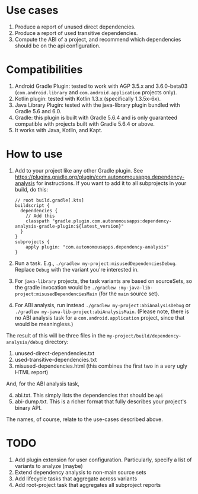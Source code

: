 # Use cases
1. Produce a report of unused direct dependencies.
1. Produce a report of used transitive dependencies.
1. Compute the ABI of a project, and recommend which dependencies should be on the api configuration.

# Compatibilities
1. Android Gradle Plugin: tested to work with AGP 3.5.x and 3.6.0-beta03 (`com.android.library` and `com.android.application` projects only).
1. Kotlin plugin: tested with Kotlin 1.3.x (specifically 1.3.5x-6x).
1. Java Library Plugin: tested with the java-library plugin bundled with Gradle 5.6 and 6.0.
1. Gradle: this plugin is built with Gradle 5.6.4 and is only guaranteed compatible with projects built with Gradle 5.6.4 or above.
1. It works with Java, Kotlin, and Kapt.

# How to use
1. Add to your project like any other Gradle plugin.
See https://plugins.gradle.org/plugin/com.autonomousapps.dependency-analysis for instructions.
If you want to add it to all subprojects in your build, do this:

    ```
    // root build.gradle[.kts]
    buildscript {
      dependencies {
        // Add this
        classpath "gradle.plugin.com.autonomousapps:dependency-analysis-gradle-plugin:${latest_version}"
      }
    }
    subprojects {
        apply plugin: "com.autonomousapps.dependency-analysis"
    }
    ```
1. Run a task. E.g., `./gradlew my-project:misusedDependenciesDebug`.
Replace `Debug` with the variant you're interested in. 
1. For `java-library` projects, the task variants are based on sourceSets, so the gradle invocation would be `./gradlew :my-java-lib-project:misusedDependenciesMain` (for the `main` source set).
1. For ABI analysis, run instead `./gradlew my-project:abiAnalysisDebug` or `./gradlew my-java-lib-project:abiAnalysisMain`.
(Please note, there is no ABI analysis task for a `com.android.application` project, since that would be meaningless.)

The result of this will be three files in the `my-project/build/dependency-analysis/debug` directory:
1. unused-direct-dependencies.txt
2. used-transitive-dependencies.txt
3. misused-dependencies.html (this combines the first two in a very ugly HTML report)

And, for the ABI analysis task,

4. abi.txt. This simply lists the dependencies that should be `api`
5. abi-dump.txt. This is a richer format that fully describes your project's binary API.

The names, of course, relate to the use-cases described above.

# TODO
1. Add plugin extension for user configuration.
Particularly, specify a list of variants to analyze (maybe)
1. Extend dependency analysis to non-main source sets
1. Add lifecycle tasks that aggregate across variants
1. Add root-project task that aggregates all subproject reports

